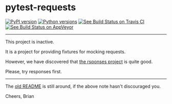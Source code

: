 # pytest-requests

[![PyPI version](https://img.shields.io/pypi/v/pytest-requests.svg)](https://pypi.org/project/pytest-requests) [![Python versions](https://img.shields.io/pypi/pyversions/pytest-requests.svg)](https://pypi.org/project/pytest-requests) [![See Build Status on Travis CI](https://travis-ci.org/okken/pytest-requests.svg?branch=master)](https://travis-ci.org/okken/pytest-requests) [![See Build Status on AppVeyor](https://ci.appveyor.com/api/projects/status/github/okken/pytest-requests?branch=master)](https://ci.appveyor.com/project/okken/pytest-requests/branch/master)

------------------------------------------------------------------------

This project is inactive.

It is a project for providing fixtures for mocking requests.

However, we have discovered that [the rsponses project](https://github.com/getsentry/responses) is quite good.

Please, try responses first.

------------------------------------------------------------------------

The [old README](old_README.md) is still around, if the above note hasn't discouraged you.

Cheers,
Brian
